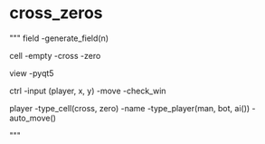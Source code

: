 # cross_zeros

"""
field
-generate_field(n)

cell
-empty
-cross
-zero

view
-pyqt5

ctrl
-input (player, x, y)
-move
-check_win


player
-type_cell(cross, zero)
-name
-type_player(man, bot, ai())
-auto_move()

"""
